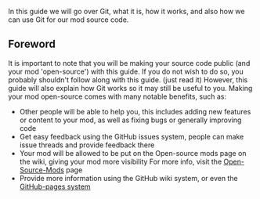 In this guide we will go over Git, what it is, how it works, and also how we can use Git for our mod source code.

## Foreword
It is important to note that you will be making your source code public (and your mod 'open-source') with this guide. If you do not wish to do so, you probably shouldn't follow along with this guide. (just read it) However, this guide will also explain how Git works so it may still be useful to you. Making your mod open-source comes with many notable benefits, such as:
* Other people will be able to help you, this includes adding new features or content to your mod, as well as fixing bugs or generally improving code
* Get easy feedback using the GitHub issues system, people can make issue threads and provide feedback there
* Your mod will be allowed to be put on the Open-source mods page on the wiki, giving your mod more visibility
For more info, visit the [Open-Source-Mods](Open-Source-Mods) page
* Provide more information using the GitHub wiki system, or even the [GitHub-pages system](https://pages.github.com/)

